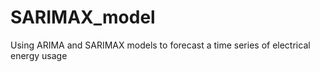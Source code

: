 # SARIMAX_model
Using ARIMA and SARIMAX models to forecast a time series of electrical energy usage
